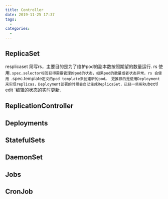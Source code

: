 ```yaml
---
title: Controller
date: 2019-11-25 17:37
tags: 
  - 
categories: 
  - 
---
```

## ReplicaSet
resplicaset 简写rs，主要目的是为了维护pod的副本数按照期望的数量运行.
rs 使用`.spec.selector标签获得需要管理的pod的状态，如果pod的数量或者状态异常，rs 会使用 `.spec.template`定义的pod template来创建新的pod。
更推荐的是使用Deployment来实现replicas，Deployment部署的时候会自动生成ReplicaSet，已经一些用`kubectl edit `编辑的状态的实时更新.

## ReplicationController
## Deployments
## StatefulSets
## DaemonSet
## Jobs
## CronJob
